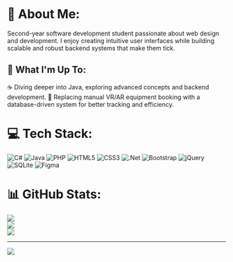 # 💫 About Me:
Second-year software development student passionate about web design and development. I enjoy creating intuitive user interfaces while building scalable and robust backend systems that make them tick.


## 🚀 What I'm Up To:
☕️ Diving deeper into Java, exploring advanced concepts and backend development.
📅 Replacing manual VR/AR equipment booking with a database-driven system for better tracking and efficiency.

# 💻 Tech Stack:
![C#](https://img.shields.io/badge/c%23-%23239120.svg?style=for-the-badge&logo=csharp&logoColor=white) ![Java](https://img.shields.io/badge/java-%23ED8B00.svg?style=for-the-badge&logo=openjdk&logoColor=white) ![PHP](https://img.shields.io/badge/php-%23777BB4.svg?style=for-the-badge&logo=php&logoColor=white) ![HTML5](https://img.shields.io/badge/html5-%23E34F26.svg?style=for-the-badge&logo=html5&logoColor=white) ![CSS3](https://img.shields.io/badge/css3-%231572B6.svg?style=for-the-badge&logo=css3&logoColor=white) ![.Net](https://img.shields.io/badge/.NET-5C2D91?style=for-the-badge&logo=.net&logoColor=white) ![Bootstrap](https://img.shields.io/badge/bootstrap-%238511FA.svg?style=for-the-badge&logo=bootstrap&logoColor=white) ![jQuery](https://img.shields.io/badge/jquery-%230769AD.svg?style=for-the-badge&logo=jquery&logoColor=white) ![SQLite](https://img.shields.io/badge/sqlite-%2307405e.svg?style=for-the-badge&logo=sqlite&logoColor=white) ![Figma](https://img.shields.io/badge/figma-%23F24E1E.svg?style=for-the-badge&logo=figma&logoColor=white)
# 📊 GitHub Stats:
![](https://github-readme-stats.vercel.app/api?username=Georqc&theme=dark&hide_border=true&include_all_commits=true&count_private=false)<br/>
![](https://github-readme-streak-stats.herokuapp.com/?user=Georqc&theme=dark&hide_border=true)<br/>
![](https://github-readme-stats.vercel.app/api/top-langs/?username=Georqc&theme=dark&hide_border=true&include_all_commits=true&count_private=false&layout=compact)

---
[![](https://visitcount.itsvg.in/api?id=Georqc&icon=0&color=1)](https://visitcount.itsvg.in)

<!-- Proudly created with GPRM ( https://gprm.itsvg.in ) -->
